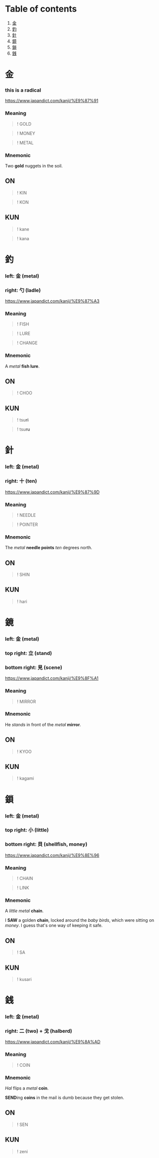 # Table of contents

1. [金](#金)
2. [釣](#釣)
3. [針](#針)
4. [鏡](#鏡)
5. [鎖](#鎖)
6. [銭](#銭)


# 金
### this is a radical 
https://www.japandict.com/kanji/%E9%87%91

### Meaning
>! GOLD

>! MONEY

>! METAL

### Mnemonic
Two **gold** nuggets in the soil.

## ON
>! KIN

>! KON

## KUN
>! kane

>! kana


# 釣
### left: 金 (metal)
### right: 勺 (ladle)
https://www.japandict.com/kanji/%E9%87%A3

### Meaning
>! FISH

>! LURE

>! CHANGE

### Mnemonic
A *metal* **fish lure**.

## ON
>! CHOO

## KUN
>! tsu**ri**

>! tsu**ru**


# 針
### left: 金 (metal)
### right: 十 (ten)
https://www.japandict.com/kanji/%E9%87%9D

### Meaning
>! NEEDLE

>! POINTER

### Mnemonic
The *metal* **needle points** *ten* degrees north.

## ON
>! SHIN

## KUN
>! hari


# 鏡
### left: 金 (metal)
### top right: 立 (stand)
### bottom right: 見 (scene)
https://www.japandict.com/kanji/%E9%8F%A1

### Meaning
>! MIRROR

### Mnemonic
He *stands* in front of the *metal* **mirror**.

## ON
>! KYOO

## KUN
>! kagami


# 鎖
### left: 金 (metal)
### top right: 小 (little)
### bottom right: 貝 (shellfish, money)
https://www.japandict.com/kanji/%E9%8E%96

### Meaning
>! CHAIN

>! LINK

### Mnemonic
A *little* *metal* **chain**.

I **SAW** a golden **chain**, locked around the *baby birds*, which were sitting on *money*. I guess that's one way of keeping it safe.

## ON
>! SA

## KUN
>! kusari


# 銭
### left: 金 (metal)
### right: 二 (two) + 戈 (halberd)
https://www.japandict.com/kanji/%E9%8A%AD

### Meaning
>! COIN

### Mnemonic
*Hal* flips a *metal* **coin**.

**SEND**ing **coins** in the mail is dumb because they get stolen.

## ON
>! SEN

## KUN
>! zeni
